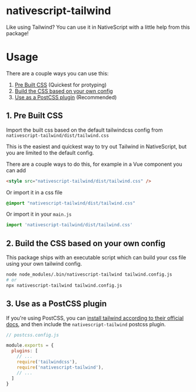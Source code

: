 # nativescript-tailwind

Like using Tailwind? You can use it in NativeScript with a little help from this package! 

# Usage

There are a couple ways you can use this:
 1. [Pre Built CSS](#1-pre-built-css) (Quickest for protyping)
 2. [Build the CSS based on your own config](#2-build-the-css-based-on-your-own-config)
 3. [Use as a PostCSS plugin](#3-use-as-a-postcss-plugin) (Recommended)

## 1. Pre Built CSS

Import the built css based on the default tailwindcss config from `nativescript-tailwind/dist/tailwind.css`

This is the easiest and quickest way to try out Tailwind in NativeScript, but you are limited to the default config.

There are a couple ways to do this, for example in a Vue component you can add

```html
<style src="nativescript-tailwind/dist/tailwind.css" />
```

Or import it in a css file

```css
@import "nativescript-tailwind/dist/tailwind.css"
```

Or import it in your `main.js`

```js
import 'nativescript-tailwind/dist/tailwind.css'
```

## 2. Build the CSS based on your own config

This package ships with an executable script which can build your css file using your own tailwind config.

```bash
node node_modules/.bin/nativescript-tailwind tailwind.config.js
# or
npx nativescript-tailwind tailwind.config.js
```

## 3. Use as a PostCSS plugin

If you're using PostCSS, you can [install tailwind according to their official docs](https://tailwindcss.com/docs/installation/), and then include the `nativescript-tailwind` postcss plugin.

```js
// postcss.config.js

module.exports = {
  plugins: [
    // ...
    require('tailwindcss'),
    require('nativescript-tailwind'),
    // ...
  ]
}
```

